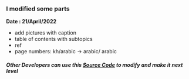### I modified some parts
**Date : 21/April/2022**
- add pictures with caption
- table of contents with subtopics
- ref
- page numbers: kh/arabic -> arabic/ arabic
#####  Other Developers can use this [Source Code](https://www.overleaf.com/read/cttbjqjrrtfz) to modify and make it next level
